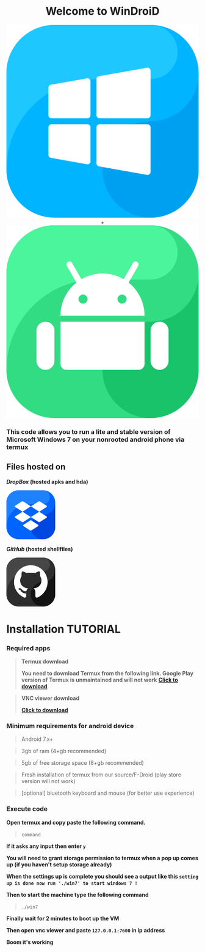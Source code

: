 <h1 align="center">Welcome to WinDroiD</h1>
<p align="center">
<img src="/img/logo-win.png"> <br> + <br> <img src="/img/logo-android.png">
</p>

### This code allows you to run a lite and stable version of Microsoft Windows 7 on your nonrooted android phone via termux

## Files hosted on
**_DropBox_ (hosted apks and hda)**

![icon-dropbox](https://raw.githubusercontent.com/AKPR2007/W10-in-android_termux/main/img/icon-dropbox.png)

**_GitHub_ (hosted shellfiles)**

![icon-github](https://raw.githubusercontent.com/AKPR2007/W10-in-android_termux/main/img/icon-github.png)

# Installation TUTORIAL

### **Required apps**

> **Termux download**
> 
> **You need to download Termux from the following link. Google Play version of Termux is unmaintained and will not work**
> **[Click to download](https://f-droid.org/repo/com.termux_117.apk)**

> **VNC viewer download**
> 
> **[Click to download](https://play.google.com/store/apps/details?id=com.realvnc.viewer.android&hl=en_IN)**

### **Minimum requirements for android device**

> Android 7.x+

> 3gb of ram (4+gb recommended)

> 5gb of free storage space (8+gb recommended)

> Fresh installation of termux from our source/F-Droid (play store version will not work)

> [optional] bluetooth keyboard and mouse (for better use experience)

### **Execute code**

**Open termux and copy paste the following command.**

> `command`

**If it asks any input then enter `y`**

**You will need to grant storage permission to termux when a pop up comes up (if you haven't setup storage already)**

**When the settings up is complete you should see a output like this `setting up is done now run './win7' to start windows 7 !`**

**Then to start the machine type the following command**
> `./win7`

**Finally wait for 2 minutes to boot up the VM**

**Then open vnc viewer and paste `127.0.0.1:7600` in ip address**

**Boom it's working**
